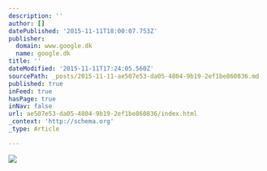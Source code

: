 ```yaml
---
description: ''
author: []
datePublished: '2015-11-11T18:00:07.753Z'
publisher:
  domain: www.google.dk
  name: google.dk
title: ''
dateModified: '2015-11-11T17:24:05.560Z'
sourcePath: _posts/2015-11-11-ae507e53-da05-4804-9b19-2ef1be860836.md
published: true
inFeed: true
hasPage: true
inNav: false
url: ae507e53-da05-4804-9b19-2ef1be860836/index.html
_context: 'http://schema.org'
_type: Article

---
```

![](https://encrypted-tbn3.gstatic.com/images?q=tbn:ANd9GcRG4seCZ9FLez9z7Mtn85pQASALYx3eKpGbPnA7JRPnCwO4y9z1)